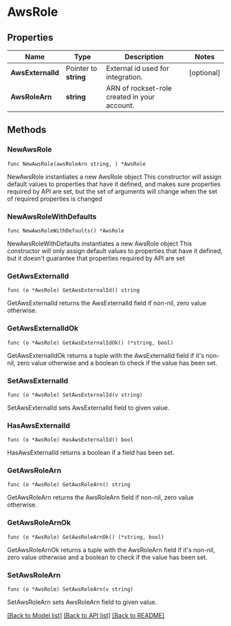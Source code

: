 # AwsRole

## Properties

Name | Type | Description | Notes
------------ | ------------- | ------------- | -------------
**AwsExternalId** | Pointer to **string** | External id used for integration. | [optional] 
**AwsRoleArn** | **string** | ARN of rockset-role created in your account. | 

## Methods

### NewAwsRole

`func NewAwsRole(awsRoleArn string, ) *AwsRole`

NewAwsRole instantiates a new AwsRole object
This constructor will assign default values to properties that have it defined,
and makes sure properties required by API are set, but the set of arguments
will change when the set of required properties is changed

### NewAwsRoleWithDefaults

`func NewAwsRoleWithDefaults() *AwsRole`

NewAwsRoleWithDefaults instantiates a new AwsRole object
This constructor will only assign default values to properties that have it defined,
but it doesn't guarantee that properties required by API are set

### GetAwsExternalId

`func (o *AwsRole) GetAwsExternalId() string`

GetAwsExternalId returns the AwsExternalId field if non-nil, zero value otherwise.

### GetAwsExternalIdOk

`func (o *AwsRole) GetAwsExternalIdOk() (*string, bool)`

GetAwsExternalIdOk returns a tuple with the AwsExternalId field if it's non-nil, zero value otherwise
and a boolean to check if the value has been set.

### SetAwsExternalId

`func (o *AwsRole) SetAwsExternalId(v string)`

SetAwsExternalId sets AwsExternalId field to given value.

### HasAwsExternalId

`func (o *AwsRole) HasAwsExternalId() bool`

HasAwsExternalId returns a boolean if a field has been set.

### GetAwsRoleArn

`func (o *AwsRole) GetAwsRoleArn() string`

GetAwsRoleArn returns the AwsRoleArn field if non-nil, zero value otherwise.

### GetAwsRoleArnOk

`func (o *AwsRole) GetAwsRoleArnOk() (*string, bool)`

GetAwsRoleArnOk returns a tuple with the AwsRoleArn field if it's non-nil, zero value otherwise
and a boolean to check if the value has been set.

### SetAwsRoleArn

`func (o *AwsRole) SetAwsRoleArn(v string)`

SetAwsRoleArn sets AwsRoleArn field to given value.



[[Back to Model list]](../README.md#documentation-for-models) [[Back to API list]](../README.md#documentation-for-api-endpoints) [[Back to README]](../README.md)


